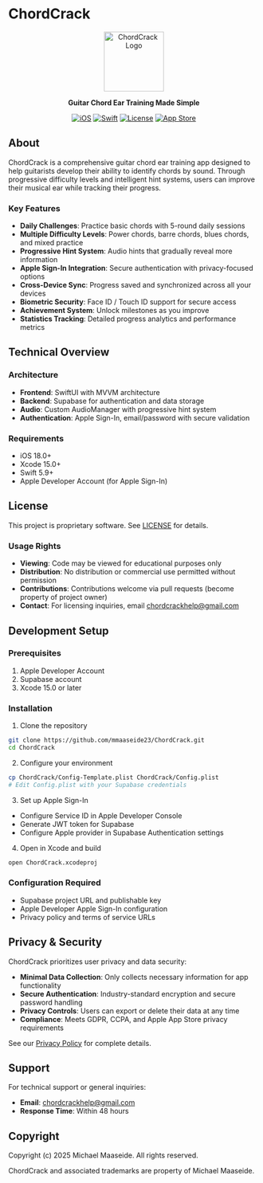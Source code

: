 # ChordCrack

<div align="center">
  <img src="https://raw.githubusercontent.com/mmaaseide23/ChordCrack_Assets/main/logo.png" alt="ChordCrack Logo" width="120" height="120">
  
  **Guitar Chord Ear Training Made Simple**
  
  [![iOS](https://img.shields.io/badge/iOS-18.0+-blue.svg)](https://developer.apple.com/ios/)
  [![Swift](https://img.shields.io/badge/Swift-5.9-orange.svg)](https://swift.org/)
  [![License](https://img.shields.io/badge/License-Proprietary-red.svg)](LICENSE)
  [![App Store](https://img.shields.io/badge/App%20Store-Coming%20Soon-green.svg)](https://apps.apple.com)
</div>

## About

ChordCrack is a comprehensive guitar chord ear training app designed to help guitarists develop their ability to identify chords by sound. Through progressive difficulty levels and intelligent hint systems, users can improve their musical ear while tracking their progress.

### Key Features

- **Daily Challenges**: Practice basic chords with 5-round daily sessions
- **Multiple Difficulty Levels**: Power chords, barre chords, blues chords, and mixed practice
- **Progressive Hint System**: Audio hints that gradually reveal more information
- **Apple Sign-In Integration**: Secure authentication with privacy-focused options
- **Cross-Device Sync**: Progress saved and synchronized across all your devices
- **Biometric Security**: Face ID / Touch ID support for secure access
- **Achievement System**: Unlock milestones as you improve
- **Statistics Tracking**: Detailed progress analytics and performance metrics

## Technical Overview

### Architecture
- **Frontend**: SwiftUI with MVVM architecture
- **Backend**: Supabase for authentication and data storage
- **Audio**: Custom AudioManager with progressive hint system
- **Authentication**: Apple Sign-In, email/password with secure validation

### Requirements
- iOS 18.0+
- Xcode 15.0+
- Swift 5.9+
- Apple Developer Account (for Apple Sign-In)

## License

This project is proprietary software. See [LICENSE](LICENSE) for details.

### Usage Rights
- **Viewing**: Code may be viewed for educational purposes only
- **Distribution**: No distribution or commercial use permitted without permission
- **Contributions**: Contributions welcome via pull requests (become property of project owner)
- **Contact**: For licensing inquiries, email chordcrackhelp@gmail.com

## Development Setup

### Prerequisites
1. Apple Developer Account
2. Supabase account
3. Xcode 15.0 or later

### Installation
1. Clone the repository
```bash
git clone https://github.com/mmaaseide23/ChordCrack.git
cd ChordCrack
```

2. Configure your environment
```bash
cp ChordCrack/Config-Template.plist ChordCrack/Config.plist
# Edit Config.plist with your Supabase credentials
```

3. Set up Apple Sign-In
- Configure Service ID in Apple Developer Console
- Generate JWT token for Supabase
- Configure Apple provider in Supabase Authentication settings

4. Open in Xcode and build
```bash
open ChordCrack.xcodeproj
```

### Configuration Required
- Supabase project URL and publishable key
- Apple Developer Apple Sign-In configuration
- Privacy policy and terms of service URLs

## Privacy & Security

ChordCrack prioritizes user privacy and data security:

- **Minimal Data Collection**: Only collects necessary information for app functionality
- **Secure Authentication**: Industry-standard encryption and secure password handling
- **Privacy Controls**: Users can export or delete their data at any time
- **Compliance**: Meets GDPR, CCPA, and Apple App Store privacy requirements

See our [Privacy Policy](https://mmaaseide23.github.io/ChordCrack-Legal/privacy.html) for complete details.

## Support

For technical support or general inquiries:
- **Email**: chordcrackhelp@gmail.com
- **Response Time**: Within 48 hours

## Copyright

Copyright (c) 2025 Michael Maaseide. All rights reserved.

ChordCrack and associated trademarks are property of Michael Maaseide.
